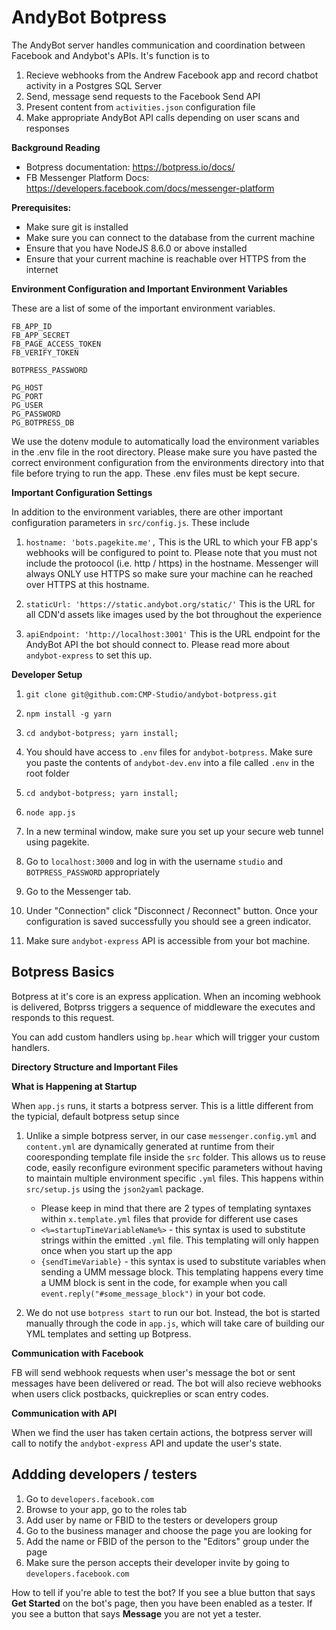
# AndyBot Botpress

The AndyBot server handles communication and coordination between Facebook and Andybot's APIs. It's function is to
  1) Recieve webhooks from the Andrew Facebook app and record chatbot activity in a Postgres SQL Server
  2) Send, message send requests to the Facebook Send API
  3) Present content from `activities.json` configuration file
  3) Make appropriate AndyBot API calls depending on user scans and responses

**Background Reading**
- Botpress documentation: https://botpress.io/docs/
- FB Messenger Platform Docs: https://developers.facebook.com/docs/messenger-platform

**Prerequisites:**
- Make sure git is installed
- Make sure you can connect to the database from the current machine
- Ensure that you have NodeJS 8.6.0 or above installed
- Ensure that your current machine is reachable over HTTPS from the internet

**Environment Configuration and Important Environment Variables**

These are a list of some of the important environment variables. 
```
FB_APP_ID 
FB_APP_SECRET
FB_PAGE_ACCESS_TOKEN
FB_VERIFY_TOKEN

BOTPRESS_PASSWORD

PG_HOST
PG_PORT
PG_USER
PG_PASSWORD
PG_BOTPRESS_DB
```
We use the dotenv module to automatically load the environment variables in the .env file in the root directory. Please make sure you have pasted the correct environment configuration from the environments directory into that file before trying to run the app. These .env files must be kept secure.

**Important Configuration Settings**

In addition to the environment variables, there are other important configuration parameters in `src/config.js`. These include


1. `hostname: 'bots.pagekite.me',` This is the URL to which your FB app's webhooks will be configured to point to.
Please note that you must not include the protoocol (i.e. http / https) in the hostname. Messenger will always ONLY use HTTPS so make sure your machine can he reached over HTTPS at this hostname.

2. `staticUrl: 'https://static.andybot.org/static/'` This is the URL for all CDN'd assets like images used by the bot throughout the experience

3. `apiEndpoint: 'http://localhost:3001'` This is the URL endpoint for the AndyBot API the bot should connect to. Please read more about `andybot-express` to set this up.


**Developer Setup**

1. `git clone git@github.com:CMP-Studio/andybot-botpress.git`
2. `npm install -g yarn`
3. `cd andybot-botpress; yarn install;`
4. You should have access to `.env` files for `andybot-botpress`. Make sure you paste the contents of `andybot-dev.env` into a file called `.env` in the root folder
5. `cd andybot-botpress; yarn install;`

6. `node app.js`
7. In a new terminal window, make sure you set up your secure web tunnel using pagekite.
8. Go to `localhost:3000` and log in with the username `studio` and `BOTPRESS_PASSWORD` appropriately
9. Go to the Messenger tab.
10. Under "Connection" click "Disconnect / Reconnect" button. Once your configuration is saved successfully you should see a green indicator.
11. Make sure `andybot-express` API is accessible from your bot machine.


## Botpress Basics

Botpress at it's core is an express application. When an incoming webhook is delivered, Botprss triggers a sequence of middleware the executes and responds to this request. 

You can add custom handlers using `bp.hear` which will trigger your custom handlers.

**Directory Structure and Important Files**


**What is Happening at Startup**

When `app.js` runs, it starts a botpress server. This is a 
little different from the typicial, default botpress setup since

  1. Unlike a simple botpress server, in our case `messenger.config.yml` and `content.yml` are dynamically generated at runtime from their cooresponding template file inside the `src` folder. This allows us to reuse code, easily reconfigure evironment specific parameters without having to maintain multiple environment specific `.yml` files. This happens within `src/setup.js` using the `json2yaml` package.  
  
      - Please keep in mind that there are 2 types of templating syntaxes within `x.template.yml` files that provide for different use cases
      - `<%=startupTimeVariableName%>` - this syntax is used to substitute strings within the emitted `.yml` file. This templating will only happen once when you start up the app
      - `{sendTimeVariable}` - this syntax is used to substitute variables when sending a UMM message block. This templating happens every time a UMM block is sent in the code, for example when you call `event.reply("#some_message_block")` in your bot code.
  
  2. We do not use `botpress start` to run our bot. Instead, the bot is started manually through the code in `app.js`, which will take care of building our YML templates and setting up Botpress.
 

**Communication with Facebook**

FB will send webhook requests when user's message the bot or sent messages have been delivered or read. The bot will also recieve webhooks when users click postbacks, quickreplies or scan entry codes.

**Communication with API**

When we find the user has taken certain actions, the botpress server will call to notify the `andybot-express` API and update the user's state. 


## Addding developers / testers
  1. Go to `developers.facebook.com`
  2. Browse to your app, go to the roles tab
  3. Add user by name or FBID to the testers or developers group
  4. Go to the business manager and choose the page you are looking for
  5. Add the name or FBID of the person to the "Editors" group under the page
  6. Make sure the person accepts their developer invite by going to `developers.facebook.com`

  How to tell if you're able to test the bot? If you see a blue button that says **Get Started** on the bot's page, then you have been enabled as a tester. If you see a button that says **Message** you are not yet a tester.
